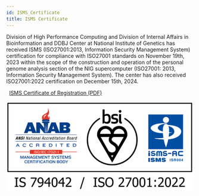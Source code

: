 ```yaml
---
id: ISMS_Certificate
title: ISMS Certificate
---
```



Division of High Performance Computing and Division of Internal Affairs in Bioinformation and DDBJ Center at National Institute of Genetics has received ISMS (ISO27001:2013, Information Security Management System) certification for compliance with ISO27001 standards on November 19th, 2023 
within the scope of the construction and operation of the personal genome analysis section of the NIG supercomputer (ISO27001: 2013, Information Security Management System). The center has also received ISO27001:2022 certification on December 15th, 2024.




<p>
&nbsp;&nbsp;<a class="box-link" href="/pdf/ISMS_2022.pdf" target="_blank">ISMS Certificate of Registration (PDF)</a>
</p>

![ISNS_ANAB_ISMS-AC_color_IS794042_w400.png](ISMS_ANAB_ISMS-AC_color_IS794042_w400.png)

